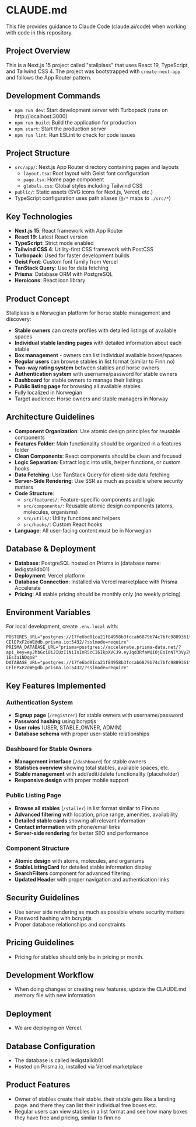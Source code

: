 # CLAUDE.md

This file provides guidance to Claude Code (claude.ai/code) when working with code in this repository.

## Project Overview

This is a Next.js 15 project called "stallplass" that uses React 19, TypeScript, and Tailwind CSS 4. The project was bootstrapped with `create-next-app` and follows the App Router pattern.

## Development Commands

- `npm run dev`: Start development server with Turbopack (runs on http://localhost:3000)
- `npm run build`: Build the application for production
- `npm start`: Start the production server
- `npm run lint`: Run ESLint to check for code issues

## Project Structure

- `src/app/`: Next.js App Router directory containing pages and layouts
  - `layout.tsx`: Root layout with Geist font configuration
  - `page.tsx`: Home page component
  - `globals.css`: Global styles including Tailwind CSS
- `public/`: Static assets (SVG icons for Next.js, Vercel, etc.)
- TypeScript configuration uses path aliases (`@/*` maps to `./src/*`)

## Key Technologies

- **Next.js 15**: React framework with App Router
- **React 19**: Latest React version
- **TypeScript**: Strict mode enabled
- **Tailwind CSS 4**: Utility-first CSS framework with PostCSS
- **Turbopack**: Used for faster development builds
- **Geist Font**: Custom font family from Vercel
- **TanStack Query**: Use for data fetching
- **Prisma**: Database ORM with PostgreSQL
- **Heroicons**: React icon library

## Product Concept

Stallplass is a Norwegian platform for horse stable management and discovery:
- **Stable owners** can create profiles with detailed listings of available spaces
- **Individual stable landing pages** with detailed information about each stable
- **Box management** - owners can list individual available boxes/spaces
- **Regular users** can browse stables in list format (similar to Finn.no)
- **Two-way rating system** between stables and horse owners
- **Authentication system** with username/password for stable owners
- **Dashboard** for stable owners to manage their listings
- **Public listing page** for browsing all available stables
- Fully localized in Norwegian
- Target audience: Horse owners and stable managers in Norway

## Architecture Guidelines

- **Component Organization**: Use atomic design principles for reusable components
- **Features Folder**: Main functionality should be organized in a features folder
- **Clean Components**: React components should be clean and focused
- **Logic Separation**: Extract logic into utils, helper functions, or custom hooks
- **Data Fetching**: Use TanStack Query for client-side data fetching
- **Server-Side Rendering**: Use SSR as much as possible where security matters
- **Code Structure**: 
  - `src/features/`: Feature-specific components and logic
  - `src/components/`: Reusable atomic design components (atoms, molecules, organisms)
  - `src/utils/`: Utility functions and helpers
  - `src/hooks/`: Custom React hooks
- **Language**: All user-facing content must be in Norwegian

## Database & Deployment

- **Database**: PostgreSQL hosted on Prisma.io (database name: ledigstalldb01)
- **Deployment**: Vercel platform
- **Database Connection**: Installed via Vercel marketplace with Prisma Accelerate
- **Pricing**: All stable pricing should be monthly only (no weekly pricing)

## Environment Variables

For local development, create `.env.local` with:
```
POSTGRES_URL="postgres://17fe6bd01ca21f84958b3fccab6879b74c7bfc9889361fee364683d866e52455:sk_o6byOpyNW-CElEPxF2oWE@db.prisma.io:5432/?sslmode=require"
PRISMA_DATABASE_URL="prisma+postgres://accelerate.prisma-data.net/?api_key=eyJhbGciOiJIUzI1NiIsInR5cCI6IkpXVCJ9.eyJqd3RfaWQiOjEsInNlY3VyZV9rZXkiOiJza19vNmJ5T3B5TlctQ0VsRVB4RjJvV0UiLCJhcGlfa2V5IjoiMDFLMEFBN0Q4TUU3RkRHMEJSV0s4WUMzNzEiLCJ0ZW5hbnRfaWQiOiIxN2ZlNmJkMDFjYTIxZjg0OTU4YjNmY2NhYjY4NzliNzRjN2JmYzk4ODkzNjFmZWUzNjQ2ODNkODY2ZTUyNDU1IiwiaW50ZXJuYWxfc2VjcmV0IjoiMDI1M2MwYzYtNGUyMy00NDBmLTkxMjktODVjOWY0ODJiOGVjIn0.P2p1dmZOPKrIAgpTEPnuEffMsu9Jdza-1Es3a1NDqo8"
DATABASE_URL="postgres://17fe6bd01ca21f84958b3fccab6879b74c7bfc9889361fee364683d866e52455:sk_o6byOpyNW-CElEPxF2oWE@db.prisma.io:5432/?sslmode=require"
```

## Key Features Implemented

### Authentication System
- **Signup page** (`/registrer`) for stable owners with username/password
- **Password hashing** using bcryptjs
- **User roles** (USER, STABLE_OWNER, ADMIN)
- **Database schema** with proper user-stable relationships

### Dashboard for Stable Owners
- **Management interface** (`/dashboard`) for stable owners
- **Statistics overview** showing total stables, available spaces, etc.
- **Stable management** with add/edit/delete functionality (placeholder)
- **Responsive design** with proper mobile support

### Public Listing Page
- **Browse all stables** (`/staller`) in list format similar to Finn.no
- **Advanced filtering** with location, price range, amenities, availability
- **Detailed stable cards** showing all relevant information
- **Contact information** with phone/email links
- **Server-side rendering** for better SEO and performance

### Component Structure
- **Atomic design** with atoms, molecules, and organisms
- **StableListingCard** for detailed stable information display
- **SearchFilters** component for advanced filtering
- **Updated Header** with proper navigation and authentication links

## Security Guidelines

- Use server side rendering as much as possible where security matters
- Password hashing with bcryptjs
- Proper database relationships and constraints

## Pricing Guidelines

- Pricing for stables should only be in pricing pr month.

## Development Workflow

- When doing changes or creating new features, update the CLAUDE.md memory file with new information

## Deployment

- We are deploying on Vercel.

## Database Configuration

- The database is called ledigstalldb01
- Hosted on Prisma.io, installed via Vercel marketplace

## Product Features

- Owner of stables create their stable..their stable gets like a landing page. and there they can list their individual free boxes etc.
- Regular users can view stables in a list format and see how many boxes they have free and pricing, similar to finn.no